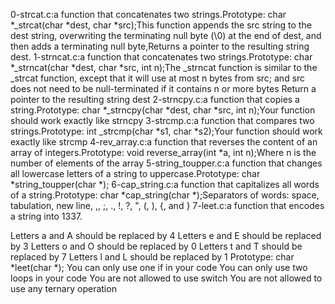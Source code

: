 0-strcat.c:a function that concatenates two strings.Prototype: char *_strcat(char *dest, char *src);This function appends the src string to the dest string, overwriting the terminating null byte (\0) at the end of dest, and then adds a terminating null byte,Returns a pointer to the resulting string dest.
1-strncat.c:a function that concatenates two strings.Prototype: char *_strncat(char *dest, char *src, int n);The _strncat function is similar to the _strcat function, except that it will use at most n bytes from src; and src does not need to be null-terminated if it contains n or more bytes Return a pointer to the resulting string dest
2-strncpy.c:a function that copies a string.Prototype: char *_strncpy(char *dest, char *src, int n);Your function should work exactly like strncpy
3-strcmp.c:a function that compares two strings.Prototype: int _strcmp(char *s1, char *s2);Your function should work exactly like strcmp
4-rev_array.c:a function that reverses the content of an array of integers.Prototype: void reverse_array(int *a, int n);Where n is the number of elements of the array
5-string_toupper.c:a function that changes all lowercase letters of a string to uppercase.Prototype: char *string_toupper(char *);
6-cap_string.c:a function that capitalizes all words of a string.Prototype: char *cap_string(char *);Separators of words: space, tabulation, new line, ,, ;, ., !, ?, ", (, ), {, and }
7-leet.c:a function that encodes a string into 1337.

Letters a and A should be replaced by 4
Letters e and E should be replaced by 3
Letters o and O should be replaced by 0
Letters t and T should be replaced by 7
Letters l and L should be replaced by 1
Prototype: char *leet(char *);
You can only use one if in your code
You can only use two loops in your code
You are not allowed to use switch
You are not allowed to use any ternary operation
